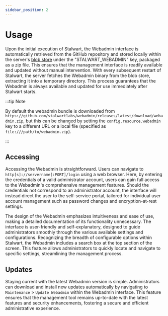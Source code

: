 ```yaml
---
sidebar_position: 2
---
```


# Usage

Upon the initial execution of Stalwart, the Webadmin interface is automatically retrieved from the GitHub repository and stored locally within the server's [blob store](/docs/storage/blob) under the "STALWART_WEBADMIN" key, packaged as a zip file. This ensures that the management interface is readily available and updated without manual intervention. With every subsequent restart of Stalwart, the server fetches the Webadmin binary from the blob store, extracting it into a temporary directory. This process guarantees that the Webadmin is always available and updated for use immediately after Stalwart starts.

:::tip Note

By default the webadmin bundle is downloaded from `https://github.com/stalwartlabs/webadmin/releases/latest/download/webadmin.zip`, but this can be changed by setting the `config.resource.webadmin` key to a different URL or a local file (specified as `file:///path/to/webadmin.zip`).

:::

## Accessing

Accessing the Webadmin is straightforward. Users can navigate to `http[s]://servername[:PORT]/login` using a web browser. Here, by entering the credentials of a valid administrator account, users can gain full access to the Webadmin's comprehensive management features. Should the credentials not correspond to an administrator account, the interface will instead direct the user to the self-service portal, tailored for individual user account management such as password changes and encryption-at-rest settings.

The design of the Webadmin emphasizes intuitiveness and ease of use, making a detailed documentation of its functionality unnecessary. The interface is user-friendly and self-explanatory, designed to guide administrators smoothly through the various available settings and configurations. Recognizing the breadth of configurable options within Stalwart, the Webadmin includes a search box at the top section of the screen. This feature allows administrators to quickly locate and navigate to specific settings, streamlining the management process.

## Updates

Staying current with the latest Webadmin version is simple. Administrators can download and install new updates automatically by navigating to `Maintenance` > `Update Webadmin` within the Webadmin interface. This feature ensures that the management tool remains up-to-date with the latest features and security enhancements, fostering a secure and efficient administrative experience.